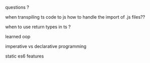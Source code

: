 questions ?

when transpiling ts code to js how to handle the import of .js files??

when to use return types in ts ?

learned oop

imperative vs declarative programming

static
es6 features
